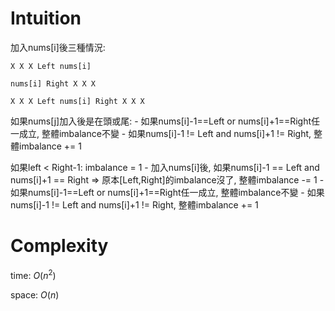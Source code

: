 # Intuition

加入nums[i]後三種情況:

```
X X X Left nums[i]

nums[i] Right X X X

X X X Left nums[i] Right X X X
```

如果nums[j]加入後是在頭或尾:
    - 如果nums[i]-1==Left or nums[i]+1==Right任一成立, 整體imbalance不變
    - 如果nums[i]-1 != Left and nums[i]+1 != Right, 整體imbalance += 1

如果left < Right-1: imbalance = 1
    - 加入nums[i]後, 如果nums[i]-1 == Left and nums[i]+1 == Right => 原本[Left,Right]的imbalance沒了, 整體imbalance -= 1
    - 如果nums[i]-1==Left or nums[i]+1==Right任一成立, 整體imbalance不變
    - 如果nums[i]-1 != Left and nums[i]+1 != Right, 整體imbalance += 1

# Complexity

time: $O(n^2)$

space: $O(n)$